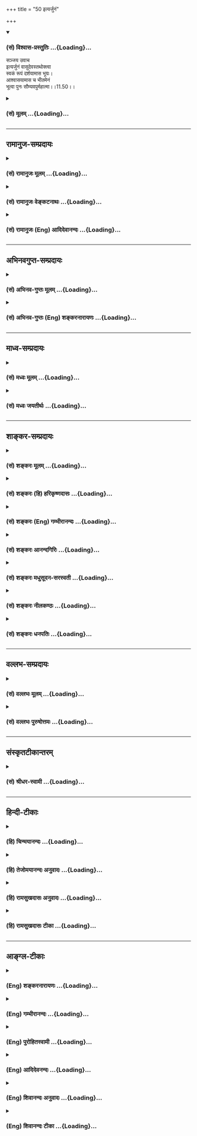 +++
title = "50 इत्यर्जुनं"

+++
<div class="js_include" newlevelforh1="3" title="(सं) विश्वास-प्रस्तुतिः" unfilled url="/purANam/mahAbhAratam/06-bhIShma-parva/02-bhagavad-gItA-parva/saMskRtam/vishvAsa-prastutiH/11_vishva-rUpa-darshana/50_ityarjunaM.md">
<details open><summary><h3>(सं) विश्वास-प्रस्तुतिः ...{Loading}...</h3></summary>

सञ्जय उवाच  
इत्यर्जुनं वासुदेवस्तथोक्त्वा  
स्वकं रूपं दर्शयामास भूयः।  
आश्वासयामास च भीतमेनं  
भूत्वा पुनः सौम्यवपुर्महात्मा।।11.50।।
</details>
</div>
<div class="js_include collapsed" newlevelforh1="3" title="(सं) मूलम्" unfilled url="/purANam/mahAbhAratam/06-bhIShma-parva/02-bhagavad-gItA-parva/saMskRtam/mUlam/11_vishva-rUpa-darshana/50_ityarjunaM.md">
<details><summary><h3>(सं) मूलम् ...{Loading}...</h3></summary>

सञ्जय उवाच  
इत्यर्जुनं वासुदेवस्तथोक्त्वा  
स्वकं रूपं दर्शयामास भूयः।  
आश्वासयामास च भीतमेनं  
भूत्वा पुनः सौम्यवपुर्महात्मा।।11.50।।
</details>
</div>


_________________
## रामानुज-सम्प्रदायः
<div class="js_include collapsed" newlevelforh1="3" title="(सं) रामानुजः मूलम्" unfilled url="/purANam/mahAbhAratam/06-bhIShma-parva/02-bhagavad-gItA-parva/saMskRtam/rAmAnujaH/mUlam/11_vishva-rUpa-darshana/50_ityarjunaM.md">
<details><summary><h3>(सं) रामानुजः मूलम् ...{Loading}...</h3></summary>

।।11.50।। संजय उवाच -- एवं पाण्डुतनयं भगवान् वसुदेवसूनुः **उक्त्वा भूयः**
स्वकीयम् एव चतुर्भुज**रूपं दर्शयामास;** अपरिचितस्वरूपदर्शनेन **भीतम् एनं
पुनः** अपि परिचित**सौम्यवपुः भूत्वा आश्वासयामास च; महात्मा**
सत्यसंकल्पः। अस्य सर्वेश्वरस्य परमपुरुषस्य परस्य ब्रह्मणो
जगदुपकृतिमर्त्यस्य वसुदेवसूनोः चतुर्भुजम् एव स्वकीयं रूपम् कंसाद्
भीतवसुदेवप्रार्थनेन आकंसवधात् पूर्वं भुजद्वयम् उपसंहृतं पश्चाद्
आविष्कृतं च।  
  
जातोऽसि देवदेवेश शङ्खचक्रगदाधर। दिव्यरूपमिदं देव प्रसादेनोपसंहर।। (वि0
पु0 5।3।10)उपसंहर विश्वात्मन् रूपमेतच्चतुर्भुजम् (वि0 पु0 5।3।13) इति हि
प्रार्थितम्।  
  
शिशुपालस्य अपि द्विषतःअनवरतभावनाविषयं चतुर्भुजम् एव वसुदेवसूनो
रूपम्उदारपीवर चतुर्बाहुं शङ्खचक्रगदाधरम्। (वि0 पु0 4।15।10) इति अतः
पार्थेन अत्रतेनैव रूपेण चतुर्भुजेन (गीता 11।46) इति उच्यते।

</details>
</div>
<div class="js_include collapsed" newlevelforh1="3" title="(सं) रामानुजः वेङ्कटनाथः" unfilled url="/purANam/mahAbhAratam/06-bhIShma-parva/02-bhagavad-gItA-parva/saMskRtam/rAmAnujaH/venkaTanAthaH/11_vishva-rUpa-darshana/50_ityarjunaM.md">
<details><summary><h3>(सं) रामानुजः वेङ्कटनाथः ...{Loading}...</h3></summary>

  
  
।।11.50।। सहजप्रीतिद्योतनायाह -- एवं पाण्डुतनयं वसुदेवसूनुरिति। स्वकम्
इत्यत्र स्वपदं कृष्णावतारपरमित्यभिप्रेत्यस्वकीयमेव चतुर्भुजं
रूपमित्युक्तम्। भीतमेनम् इत्यत्र इदानीं प्रदर्शितचतुर्भुजरूपदर्शनेन
भीतत्वभ्रमव्युदासायाहअपरिचितस्वरूपदर्शनेनेति। कथमस्य इच्छामात्रेण
नानारूपपरिग्रहादिकं इत्यतस्तदुपपादकत्वेनोक्तंमहात्मा
इत्येतत्प्रकृतोपयोगितया व्याचष्टेसत्यसङ्कल्प इति।
अप्रतिहतसङ्कल्पत्वात्सर्वमुपपन्नमिति भावः। कृष्णस्य द्विभुजतया नन्दव्रजे
अवस्थानाच्चतुर्भुजं रूपं कथमेतस्य स्वकीयं इत्यतः सप्रमाणं तदुपपादयति
अस्य सर्वेश्वरस्येत्यादिना। सभाश्रयणीयतौपयिकपरत्वसौलभ्यव्यञ्जनायअस्य
सर्वेश्वरस्येत्यादिविशेषणानि। स्वकीयं रूपमिति कृष्णावतारस्य सहजं
रूपमित्यर्थः।  
  

</details>
</div>
<div class="js_include collapsed" newlevelforh1="3" title="(सं) रामानुजः (Eng) आदिदेवानन्दः" unfilled url="/purANam/mahAbhAratam/06-bhIShma-parva/02-bhagavad-gItA-parva/saMskRtam/rAmAnujaH/english/AdidevAnandaH/11_vishva-rUpa-darshana/50_ityarjunaM.md">
<details><summary><h3>(सं) रामानुजः (Eng) आदिदेवानन्दः ...{Loading}...</h3></summary>

11.50 Sanjaya said Having spoken thus to Arjuna, the Lord, the son of
Vasudeva, revealed His own four-armed form. And the Mahatman, i.e., one
whose resolves are always treu, reassured him who was terror-stricken on
seeing ann unfamiliar form, by resuming the familiar pleasant form.
Possession of His own four-armed form alone is proper to this Lord of
all, the Supreme Person, the Supreme Brahman, when he has assumed the
human form for blessing this world as the son of Vasudeva. But in answer
to the prayer of Vasudeva, who was terrified by Kamsa, the two extra
arms were withdrawn till the destruction of Kamsa. These became manifest
again. For He was prayed to thus: 'You are born, O Lord, O Lord of gods,
withdraw this form bearing conch, discus and mace out of grace ৷৷.
withdraw this form of four arms, O Self of all' (V. P., 5.3.10 and 13).
Even to Sisupala, who hated Him, this form of four arms of Sri Krsna was
the object of constant thought, as described in: 'Him who is of four
long and robust arms, bearing the conch, discus and the mace' (V. P.,
4.15.10). Hence Arjuna also exclaimed here; 'Assume again that
four-armed shape' (11.46).

</details>
</div>


_________________
## अभिनवगुप्त-सम्प्रदायः
<div class="js_include collapsed" newlevelforh1="3" title="(सं) अभिनव-गुप्तः मूलम्" unfilled url="/purANam/mahAbhAratam/06-bhIShma-parva/02-bhagavad-gItA-parva/saMskRtam/abhinava-guptaH/mUlam/11_vishva-rUpa-darshana/50_ityarjunaM.md">
<details><summary><h3>(सं) अभिनव-गुप्तः मूलम् ...{Loading}...</h3></summary>

।।11.50।। No commentary.

</details>
</div>
<div class="js_include collapsed" newlevelforh1="3" title="(सं) अभिनव-गुप्तः (Eng) शङ्करनारायणः" unfilled url="/purANam/mahAbhAratam/06-bhIShma-parva/02-bhagavad-gItA-parva/saMskRtam/abhinava-guptaH/english/shankaranArAyaNaH/11_vishva-rUpa-darshana/50_ityarjunaM.md">
<details><summary><h3>(सं) अभिनव-गुप्तः (Eng) शङ्करनारायणः ...{Loading}...</h3></summary>

11.51 Sri Abhinavagupta did not comment upon this sloka.

</details>
</div>


_________________
## माध्व-सम्प्रदायः
<div class="js_include collapsed" newlevelforh1="3" title="(सं) मध्वः मूलम्" unfilled url="/purANam/mahAbhAratam/06-bhIShma-parva/02-bhagavad-gItA-parva/saMskRtam/madhvaH/mUlam/11_vishva-rUpa-darshana/50_ityarjunaM.md">
<details><summary><h3>(सं) मध्वः मूलम् ...{Loading}...</h3></summary>

।।11.50।। स्वकं रूपं तु भ्रान्तिप्रतीत्या। अन्यथा तदपि स्वकमेव। प्रमाणानि
तूक्तानि पुरस्तात्।

</details>
</div>
<div class="js_include collapsed" newlevelforh1="3" title="(सं) मध्वः जयतीर्थः" unfilled url="/purANam/mahAbhAratam/06-bhIShma-parva/02-bhagavad-gItA-parva/saMskRtam/madhvaH/jayatIrthaH/11_vishva-rUpa-darshana/50_ityarjunaM.md">
<details><summary><h3>(सं) मध्वः जयतीर्थः ...{Loading}...</h3></summary>

।।11.50।। स्वकं रूपं दर्शयामासेति कृष्णरूपत्वस्य स्वकत्वविशेषणात्।
विश्वरूपं न स्वकमिति प्रतीतिः स्यादत आह -- **स्वकमि**ति। कृष्णः स्वकं
रूपं न विश्वरूपमिति भ्रान्तप्रतीत्यनुवादेनोच्यत इत्यर्थः। कुत एतत् इत्यत
आह -- **अन्यथे**ति। प्रमाणप्रतीत्येत्यर्थः। कानि तानि प्रमाणानि इत्यत आह
-- **प्रमाणानी**ति। द्वितीयान्ते।

</details>
</div>


_________________
## शाङ्कर-सम्प्रदायः
<div class="js_include collapsed" newlevelforh1="3" title="(सं) शङ्करः मूलम्" unfilled url="/purANam/mahAbhAratam/06-bhIShma-parva/02-bhagavad-gItA-parva/saMskRtam/shankaraH/mUlam/11_vishva-rUpa-darshana/50_ityarjunaM.md">
<details><summary><h3>(सं) शङ्करः मूलम् ...{Loading}...</h3></summary>

।।11.50।। --,**इति** एवम् **अर्जुनं वासुदेवः तथा**भूतं वचनम् **उक्त्वा;
स्वकं** वसुदेवस्य गृहे जातं **रूपं दर्शयामास** दर्शितवान् **भूयः** पुनः।
**आश्वासयामास च** आश्वासितवान् **भीतम् एनम्; भूत्वा पुनः सौम्यवपुः**
प्रसन्नदेहः **महात्मा**।।**अर्जुन उवाच --,**

</details>
</div>
<div class="js_include collapsed" newlevelforh1="3" title="(सं) शङ्करः (हि) हरिकृष्णदासः" unfilled url="/purANam/mahAbhAratam/06-bhIShma-parva/02-bhagavad-gItA-parva/saMskRtam/shankaraH/hindI/harikRShNadAsaH/11_vishva-rUpa-darshana/50_ityarjunaM.md">
<details><summary><h3>(सं) शङ्करः (हि) हरिकृष्णदासः ...{Loading}...</h3></summary>

।।11.50।। संजय बोला -- इस प्रकार भगवान् वासुदेवने पूर्वोक्त वचन कहकर
अर्जुनको अपनावसुदेवके घरमें प्रकट हुआ रूप दिखलाया। फिर सौम्यमूर्ति होकर
अर्थात् प्रसन्न देहसे युक्त होकर महात्मा कृष्णने इस भयभीत अर्जुनको
पुनःपुनः धैर्य दिया।  
  
,

</details>
</div>
<div class="js_include collapsed" newlevelforh1="3" title="(सं) शङ्करः (Eng) गम्भीरानन्दः" unfilled url="/purANam/mahAbhAratam/06-bhIShma-parva/02-bhagavad-gItA-parva/saMskRtam/shankaraH/english/gambhIrAnandaH/11_vishva-rUpa-darshana/50_ityarjunaM.md">
<details><summary><h3>(सं) शङ्करः (Eng) गम्भीरानन्दः ...{Loading}...</h3></summary>

11.50 Iti, thus; uktva, having spoken; arjunam, to Arjuna; tatha, in
that manner, the words as stated above; Vasudeva darsayamasa, showed;
svakam, His own; rupam, form, as was born in the house of Vasudeva;
bhuyah, again. And the mahatma, exalted One; asvasayamasa, reassured;
enam, this; bhitam, terrified one; bhutva, by becoming; punah, again;
saumya-vapuh, serene in form, graceful in body.

</details>
</div>
<div class="js_include collapsed" newlevelforh1="3" title="(सं) शङ्करः आनन्दगिरिः" unfilled url="/purANam/mahAbhAratam/06-bhIShma-parva/02-bhagavad-gItA-parva/saMskRtam/shankaraH/AnandagiriH/11_vishva-rUpa-darshana/50_ityarjunaM.md">
<details><summary><h3>(सं) शङ्करः आनन्दगिरिः ...{Loading}...</h3></summary>

।।11.50।। तदिदं वृत्तं राज्ञे सूतो निवेदितवानित्याह -- **संजय इति।**
तथाभूतं वचनं मया प्रसन्नेनेत्यादिचतुर्भुजं रूपं। किं तस्य रूपस्य
परिचितपूर्वस्य प्रदर्शनेन प्रसन्नदेहत्वेन चार्जुनं प्रत्याश्वासनं भगवतो
युक्तमित्यत्र हेतुमाह -- **महात्मेति।**

</details>
</div>
<div class="js_include collapsed" newlevelforh1="3" title="(सं) शङ्करः मधुसूदन-सरस्वती" unfilled url="/purANam/mahAbhAratam/06-bhIShma-parva/02-bhagavad-gItA-parva/saMskRtam/shankaraH/madhusUdana-sarasvatI/11_vishva-rUpa-darshana/50_ityarjunaM.md">
<details><summary><h3>(सं) शङ्करः मधुसूदन-सरस्वती ...{Loading}...</h3></summary>

।।11.50।। इतीति। वासुदेवोऽर्जुनमिति प्रागुक्तमुक्त्वा यथा पूर्वमासीत्तथा
स्वकं रूपं किरीटमकरकुण्डलगदाचक्रादियुक्तं चतुर्भुजं
श्रीवत्सकौस्तुभवनमालापीताम्बरादिशोभितं दर्शयामास भूयः पुनः आश्वासयामास च
भीतमेनमर्जुनं भूत्वा पुनः पूर्ववत्सौम्यवपुरनुग्रशरीरः महात्मा
परमकारुणिकः सर्वेश्वरः सर्वज्ञ इत्यादिकल्याणगुणाकरः।

</details>
</div>
<div class="js_include collapsed" newlevelforh1="3" title="(सं) शङ्करः नीलकण्ठः" unfilled url="/purANam/mahAbhAratam/06-bhIShma-parva/02-bhagavad-gItA-parva/saMskRtam/shankaraH/nIlakaNThaH/11_vishva-rUpa-darshana/50_ityarjunaM.md">
<details><summary><h3>(सं) शङ्करः नीलकण्ठः ...{Loading}...</h3></summary>

।।11.50।। संजय उवाच -- **इतीति।** वासुदेवोऽर्जुनं प्रति इति
पूर्वोक्तरीत्योक्त्वा यथा पूर्वमासीत्तथा स्वकं मानुषं रूपं भूयः
पुनर्दर्शयामास। यदर्जुनेन प्रार्थितं चतुर्भुजं धारणाविषयं रूपं तदपि
तिरोदधे इत्यर्थः। तथा महात्मा व्यापकोऽपि सन् सौम्यवपुरनुग्रदेहो भूत्वा
भीतमेनमाश्वासयामास च।

</details>
</div>
<div class="js_include collapsed" newlevelforh1="3" title="(सं) शङ्करः धनपतिः" unfilled url="/purANam/mahAbhAratam/06-bhIShma-parva/02-bhagavad-gItA-parva/saMskRtam/shankaraH/dhanapatiH/11_vishva-rUpa-darshana/50_ityarjunaM.md">
<details><summary><h3>(सं) शङ्करः धनपतिः ...{Loading}...</h3></summary>

।।11.50।। एतद्वृत्तान्तं धृतराष्ट्राय संजयो निवेदितवानित्याह -- संजय
उवाच। इत्येवमर्जुनं वासुदेवस्तथाभूतं वचनमुक्तवा। वासुदेव इत्यनेन
स्वकमित्यस्य वसुदेवगृहे जातं स्वकीयं रुपमित्यर्थ सूचयति। दर्शयामास
दर्शितवान् पुनःपुनराश्वसितवान्। ,च पुनः सौम्यवपुः प्रसन्नदेहो भूत्वा।
नन्वेवं क्षणिकचित्तेऽर्जुने क्षोभं कुतो न
कृतवानित्याशङ्कानिवृत्त्यर्थमाह। महात्मा कारुण्यादिगुणगणाकरस्तस्य भगवतो
युक्तमेव पूर्वपरिचितसौम्यवपुःप्रदर्शनेनार्जुनाश्वासनमिति भावः।

</details>
</div>


_________________
## वल्लभ-सम्प्रदायः
<div class="js_include collapsed" newlevelforh1="3" title="(सं) वल्लभः मूलम्" unfilled url="/purANam/mahAbhAratam/06-bhIShma-parva/02-bhagavad-gItA-parva/saMskRtam/vallabhaH/mUlam/11_vishva-rUpa-darshana/50_ityarjunaM.md">
<details><summary><h3>(सं) वल्लभः मूलम् ...{Loading}...</h3></summary>

।।11.50।। एवं सञ्जय उवाच -- इतीति। स्वकं पूर्वं प्रदर्शितरूपं चतुर्भुजं
दर्शयामास। तथापि सख्यसारथ्यादिकमनुचितं मत्वा रथादुत्तीर्य स्तोतुकामं
पार्थमवलोक्य पुनः सौम्यवपुर्द्विभुज एव लोके सम्मत -- (संभवत्) -- स्वरूप
एव भक्तप्रार्थनया भूत्वा पुरुषोत्तमोऽचिन्त्ययोगेश्वरो विभुर्महात्मा
भीतमेनं आश्वासयामास। अत्र सौम्यपदमेव सर्वापेक्षया भयाभावसूचकं
द्विभुजरूपं प्रत्याययति। अन्यथाभूयः पुनश्च इति पौनरुक्त्यं स्यात्। वदति
चाग्रेदृष्ट्वेदं मानुषं रूपं \[11।51\] इति।

</details>
</div>
<div class="js_include collapsed" newlevelforh1="3" title="(सं) वल्लभः पुरुषोत्तमः" unfilled url="/purANam/mahAbhAratam/06-bhIShma-parva/02-bhagavad-gItA-parva/saMskRtam/vallabhaH/puruShottamaH/11_vishva-rUpa-darshana/50_ityarjunaM.md">
<details><summary><h3>(सं) वल्लभः पुरुषोत्तमः ...{Loading}...</h3></summary>

  
  
।।11.50।। एवमुक्त्वा स्वरूपं दर्शयामासेति सञ्जय आह -- इतीति। अमुना
प्रकारेण वासुदेवो मोक्षदाता परमकृपालुः अर्जुनं तथा पूर्वप्रकारेणोक्त्वा
स्वकं स्वीयं पुरुषोत्तमरूपं भूयः पुनः दर्शयामास। एवं दर्शयित्वा
सौम्यवपुर्भूत्वा च पुनः पूर्वरूपदर्शनभीतं एनं अर्जुनं पुनराश्वासयामास।
नन्वेवं वारं वारं कथं कृतवान् इत्यत आह -- महात्मेति। महांश्चासौ आत्मा च
तेन कृपया तथा कृतवानिति भावः। यद्वा महतां भक्तानां आत्मा अतो
भक्तत्वात्तथा कृतवानित्यर्थः।  
  

</details>
</div>


_________________
## संस्कृतटीकान्तरम्
<div class="js_include collapsed" newlevelforh1="3" title="(सं) श्रीधर-स्वामी" unfilled url="/purANam/mahAbhAratam/06-bhIShma-parva/02-bhagavad-gItA-parva/saMskRtam/shrIdhara-svAmI/11_vishva-rUpa-darshana/50_ityarjunaM.md">
<details><summary><h3>(सं) श्रीधर-स्वामी ...{Loading}...</h3></summary>

।।11.50।। एवमुक्त्वा प्राक्तनमेव रूपं दर्शितवानिति संजय उवाच **--
इतीति।** श्रीवासुदेवोऽर्जुनमेवमुक्त्वा यथा पूर्वमासीत्तथैव
किरीटादियुक्तं चतुर्भुजं स्वीयं रूपं पुनर्दर्शयामास। एनमर्जुनं भीतमेव
प्रसन्नवपुर्भूत्वा पुनरप्याश्वासितवान्। महात्मा विश्वरूपः कृपालुरिति वा।

</details>
</div>


_________________
## हिन्दी-टीकाः
<div class="js_include collapsed" newlevelforh1="3" title="(हि) चिन्मयानन्दः" unfilled url="/purANam/mahAbhAratam/06-bhIShma-parva/02-bhagavad-gItA-parva/hindI/chinmayAnandaH/11_vishva-rUpa-darshana/50_ityarjunaM.md">
<details><summary><h3>(हि) चिन्मयानन्दः ...{Loading}...</h3></summary>

।।11.50।। यहाँ संजय अन्ध वृद्ध राजा से इस बात की पुष्टि करता है कि
भगवान् ने अपने दिये हुए वचन के अनुसार पुन सौम्य रूप को धारण किया।
वासुदेव शब्द से यह स्पष्ट करते हैं कि पूर्व का रूप कौन सा था वह रूप
जिसमें श्रीकृष्ण ने वसुदेव के घर जन्म लिया था। भगवान् ने पुन; अर्जुन के
परिचित मित्र और गोपियों के घनश्याम कृष्ण का सौम्य और प्रिय रूप धारण
किया। भयभीत अर्जुन को वे मधुर वचनों से आश्वस्त करते हैं। यहाँ फिर एक बार
हम संजय के शब्दों में उसकी व्याकुलता देखते हैं। वह चाहता है कि
धृतराष्ट्र यह देखें कि श्रीकृष्ण ही विश्वेश्वर हैं और वे पाण्डवों के साथ
हैं। किन्तु कैसे क्या कभी एक अन्धा व्यक्ति देख सकता हैफिर रणभूमि का
दृश्य है। संजय अर्जुन के शब्दों में सूचित करता है कि

</details>
</div>
<div class="js_include collapsed" newlevelforh1="3" title="(हि) तेजोमयानन्दः अनुवादः" unfilled url="/purANam/mahAbhAratam/06-bhIShma-parva/02-bhagavad-gItA-parva/hindI/tejomayAnandaH/anuvAdaH/11_vishva-rUpa-darshana/50_ityarjunaM.md">
<details><summary><h3>(हि) तेजोमयानन्दः अनुवादः ...{Loading}...</h3></summary>

।।11.50।। संजय ने कहा -- भगवान् वासुदेव ने अर्जुन से इस प्रकार कहकर,
पुन: अपने (पूर्व) रूप को दर्शाया, और फिर, सौम्यरूप महात्मा श्रीकृष्ण ने
इस भयभीत अर्जुन को आश्वस्त किया।।

</details>
</div>
<div class="js_include collapsed" newlevelforh1="3" title="(हि) रामसुखदासः अनुवादः" unfilled url="/purANam/mahAbhAratam/06-bhIShma-parva/02-bhagavad-gItA-parva/hindI/rAmasukhadAsaH/anuvAdaH/11_vishva-rUpa-darshana/50_ityarjunaM.md">
<details><summary><h3>(हि) रामसुखदासः अनुवादः ...{Loading}...</h3></summary>

।।11.50।। सञ्जय बोले -- वासुदेवभगवान् ने अर्जुनसे ऐसा कहकर फिर उसी
प्रकारसे अपना रूप (देवरूप) दिखाया और महात्मा श्रीकृष्णने पुनः सौम्यवपु
(द्विभुजरूप) होकर इस भयभीत अर्जुनको आश्वासन दिया।

</details>
</div>
<div class="js_include collapsed" newlevelforh1="3" title="(हि) रामसुखदासः टीका" unfilled url="/purANam/mahAbhAratam/06-bhIShma-parva/02-bhagavad-gItA-parva/hindI/rAmasukhadAsaH/TIkA/11_vishva-rUpa-darshana/50_ityarjunaM.md">
<details><summary><h3>(हि) रामसुखदासः टीका ...{Loading}...</h3></summary>

।।11.50।।***व्याख्या--*'इत्यर्जुनं वासुदेवस्तथोक्त्वा स्वकं रूपं
दर्शयामास भूयः'--**अर्जुनने जब भगवान्से चतुर्भुजरूप होनेके लिये
प्रार्थना की, तब भगवान्ने कहा कि मेरे इस विश्वरूपको देखकर तू व्यथित और
भयभीत मत हो। तू प्रसन्न मनवाला होकर मेरे इस रूपको देख (11। 49)। भगवान्के
इसी कथनको सञ्जयने यहाँ **'इत्यर्जुनं वासुदेवस्तथोक्त्वा'** पदोंसे कहा
है।

</details>
</div>


_________________
## आङ्ग्ल-टीकाः
<div class="js_include collapsed" newlevelforh1="3" title="(Eng) शङ्करनारायणः" unfilled url="/purANam/mahAbhAratam/06-bhIShma-parva/02-bhagavad-gItA-parva/english/shankaranArAyaNaH/11_vishva-rUpa-darshana/50_ityarjunaM.md">
<details><summary><h3>(Eng) शङ्करनारायणः ...{Loading}...</h3></summary>

11.50. Having said to Arjuna as above, Vasudeva revealed His own tiny
form; assuming His gentle body once again, the Mighty Soul (Krsna)
consoled the frightened Arjuna.

</details>
</div>
<div class="js_include collapsed" newlevelforh1="3" title="(Eng) गम्भीरानन्दः" unfilled url="/purANam/mahAbhAratam/06-bhIShma-parva/02-bhagavad-gItA-parva/english/gambhIrAnandaH/11_vishva-rUpa-darshana/50_ityarjunaM.md">
<details><summary><h3>(Eng) गम्भीरानन्दः ...{Loading}...</h3></summary>

11.50 Sanjaya said Thus, having spoken to Arjuna in that manner,
Vasudeva showed His own form again. And He, the exalted One, reassured
this terrified one by again becoming serene in form.

</details>
</div>
<div class="js_include collapsed" newlevelforh1="3" title="(Eng) पुरोहितस्वामी" unfilled url="/purANam/mahAbhAratam/06-bhIShma-parva/02-bhagavad-gItA-parva/english/purohitasvAmI/11_vishva-rUpa-darshana/50_ityarjunaM.md">
<details><summary><h3>(Eng) पुरोहितस्वामी ...{Loading}...</h3></summary>

11.50 Sanjaya continued: "Having thus spoken to Arjuna, Lord Shri
Krishna showed Himself again in His accustomed form; and the Mighty
Lord, in gentle tones, softly consoled him who lately trembled with
fear.

</details>
</div>
<div class="js_include collapsed" newlevelforh1="3" title="(Eng) आदिदेवनन्दः" unfilled url="/purANam/mahAbhAratam/06-bhIShma-parva/02-bhagavad-gItA-parva/english/AdidevanandaH/11_vishva-rUpa-darshana/50_ityarjunaM.md">
<details><summary><h3>(Eng) आदिदेवनन्दः ...{Loading}...</h3></summary>

11.50 Sanjaya said Having spoken thus to Arjuna, Sri Krsna revealed to
him once more His own form. The Mahatman, assuming again a benign form,
reassured him who had been struck with awe.

</details>
</div>
<div class="js_include collapsed" newlevelforh1="3" title="(Eng) शिवानन्दः अनुवादः" unfilled url="/purANam/mahAbhAratam/06-bhIShma-parva/02-bhagavad-gItA-parva/english/shivAnandaH/anuvAdaH/11_vishva-rUpa-darshana/50_ityarjunaM.md">
<details><summary><h3>(Eng) शिवानन्दः अनुवादः ...{Loading}...</h3></summary>

11.50 Sanjaya said Having thus spoken to Arjuna, Krishna again showed
His own form and the great Soul (Krishna), assuming His gentle form,
consoled him (Arjuna) who was terrified.

</details>
</div>
<div class="js_include collapsed" newlevelforh1="3" title="(Eng) शिवानन्दः टीका" unfilled url="/purANam/mahAbhAratam/06-bhIShma-parva/02-bhagavad-gItA-parva/english/shivAnandaH/TIkA/11_vishva-rUpa-darshana/50_ityarjunaM.md">
<details><summary><h3>(Eng) शिवानन्दः टीका ...{Loading}...</h3></summary>

11.50 इति thus; अर्जुनम् to Arjuna; वासुदेवः Vaasudeva; तथा so; उक्त्वा
having spoken; स्वकम् His own; रूपम् form; दर्शयामास showed; भूयः again;
आश्वासयामास consoled; च and; भीतम् who was terrified; एनम् him; भूत्वा
having become; पुनः again; सौम्यवपुः of gentle form; महात्मा the
greatsouled One.Commentary His own form His form as the son of Vasudeva.

</details>
</div>
